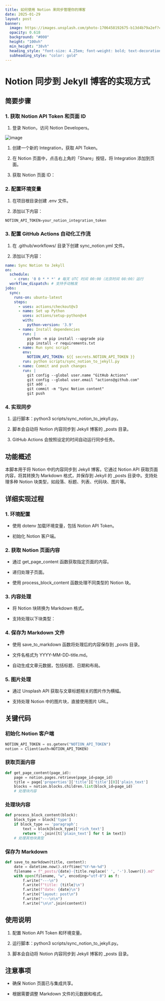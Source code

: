 ```yaml
---
title: 如何使用 Notion 来同步管理你的博客
date: 2025-01-29
layout: post
banner:
  image: https://images.unsplash.com/photo-1706458192675-b13d4b79a2ef?crop=entropy&cs=tinysrgb&fit=max&fm=jpg&ixid=M3w2OTIwMzJ8MHwxfHJhbmRvbXx8fHx8fHx8fDE3MzgxMjQ1MDZ8&ixlib=rb-4.0.3&q=80&w=1080
  opacity: 0.618
  background: "#000"
  height: "100vh"
  min_height: "38vh"
  heading_style: "font-size: 4.25em; font-weight: bold; text-decoration: underline"
  subheading_style: "color: gold"
---
```


# Notion 同步到 Jekyll 博客的实现方式

## 简要步骤

### 1. 获取 Notion API Token 和页面 ID

1. 登录 Notion，访问 Notion Developers。

![image](https://prod-files-secure.s3.us-west-2.amazonaws.com/a7a0cc5a-89b9-4cda-8686-1fba0ca52f40/d19c1afe-dea5-4312-9333-786b0ba83054/image.png?X-Amz-Algorithm=AWS4-HMAC-SHA256&X-Amz-Content-Sha256=UNSIGNED-PAYLOAD&X-Amz-Credential=ASIAZI2LB466RJA7YRH2%2F20250129%2Fus-west-2%2Fs3%2Faws4_request&X-Amz-Date=20250129T042146Z&X-Amz-Expires=3600&X-Amz-Security-Token=IQoJb3JpZ2luX2VjEHwaCXVzLXdlc3QtMiJHMEUCIG9q1krR0yaVkU7H71V0gQo8LLuBFz3VsFD3dUg9ezXOAiEA4yR7OkNCmcXUE2dG%2F0Cl2EuAkptjsiPTZyvqjbp8pLsqiAQIhP%2F%2F%2F%2F%2F%2F%2F%2F%2F%2FARAAGgw2Mzc0MjMxODM4MDUiDFUQ4UMsn8BZC5yL%2BircA2BRST4dQmAs%2BErw7xmJjiFYdQzAo8UaNtcZmoTPf9x0CZEyxvUWWoQVcGQj099EE2EXfFzliY%2F8Aun0vuBzaiN55metnDBoufRIpOTo%2FzJtUUZho0io%2F2mXtdqGZzjAUCLsGUhTLFtFyDmrRnmTck1n41ExNilGjPPUFykqwEqrR9oALFQ%2FIWI1AGTr5SWbybhYmRC4Xg11WxJLPhnjEn2MZi2TYBX5TJapEQTPPWNsieABLejCX2B9pQrMvCcm4WdYtcjYtZ8fymUALSSH%2By9fLXbNxrnGwzC9pAkyIjwvfoYe0EZWR6PDKg%2FljiPcCEB%2FuRjTOqUpmXePyNpVV%2FtWA3TnFHIgUck2ycxS9sVLtgLeZpHObFR53Zgvya8xbbH%2BKQV1qDSopURhlOHwTKV7OQJBxUf4YDhVrb3R4YkUCISrU5vKhBG57srVXPLtQOtLVQxT4TAQJtNaY0DqWL69y%2B9snzEXSjghmOI231CRENTRFWzs0W4Cz6k4yVpLkAH8vW85MRYQpH9hsJ%2Fhtv1SYKxW12YeE73YMKZG6pDBSTce7gE1e0unQfeOfp0bckeK8sdMbJA8U5A3zsAEcmU2MB1ao8Pli4QrRAXTlvRjCUh2nhP0BiHfqKEBMOm85rwGOqUBrhfFR4E5BCidxKA%2BCfrfegaqBnrq6W4ZgFZFJ%2BPWC0fVNH0E5PnYeqSjU5RxTEf4t%2B18A7gSkie6K%2Bdq2bW0S5ufPHJCW5DTBzzKe7hCWAYwot%2F%2F8Ttk8GiuJ4U7eex92aLobx9lp6P1CNr8nNAVkSwOK4VyeX4zP3DiaF%2FVk1qTwD%2FsoEZVaT2ZFnGgsR93F30hDLZKxuXGGv3BUO0LVLKcuyns&X-Amz-Signature=3c09a5012d5b4189efa27bcf090550b331ecd4125dae2b719f3277b6755493f0&X-Amz-SignedHeaders=host&x-id=GetObject)

1. 创建一个新的 Integration，获取 API Token。

1. 在 Notion 页面中，点击右上角的「Share」按钮，将 Integration 添加到页面。

1. 获取 Notion 页面 ID：


### 2. 配置环境变量

1. 在项目根目录创建 .env 文件。

1. 添加以下内容：

```javascript
NOTION_API_TOKEN=your_notion_integration_token
```

### 3. 配置 GitHub Actions 自动化工作流

1. 在 .github/workflows/ 目录下创建 sync_notion.yml 文件。

1. 添加以下内容：

```yaml
name: Sync Notion to Jekyll
on:
  schedule:
    - cron: '0 0 * * *' # 每天 UTC 时间 00:00（北京时间 08:00）运行
  workflow_dispatch: # 支持手动触发
jobs:
  sync:
    runs-on: ubuntu-latest
    steps:
      - uses: actions/checkout@v3
      - name: Set up Python
        uses: actions/setup-python@v4
        with:
          python-version: '3.9'
      - name: Install dependencies
        run: |
          python -m pip install --upgrade pip
          pip install -r requirements.txt
      - name: Run sync script
        env:
          NOTION_API_TOKEN: ${{ secrets.NOTION_API_TOKEN }}
        run: python scripts/sync_notion_to_jekyll.py
      - name: Commit and push changes
        run: |
          git config --global user.name "GitHub Actions"
          git config --global user.email "actions@github.com"
          git add .
          git commit -m "Sync Notion content"
          git push
```

### 4. 实现同步

1. 运行脚本：python3 scripts/sync_notion_to_jekyll.py。

1. 脚本会自动将 Notion 内容同步到 Jekyll 博客的 _posts 目录。

1. GitHub Actions 会按照设定的时间自动运行同步任务。

## 功能概述

本脚本用于将 Notion 中的内容同步到 Jekyll 博客。它通过 Notion API 获取页面内容，将其转换为 Markdown 格式，并保存到 Jekyll 的 _posts 目录中。支持处理多种 Notion 块类型，如段落、标题、列表、代码块、图片等。

## 详细实现过程

### 1. 环境配置

- 使用 dotenv 加载环境变量，包括 Notion API Token。

- 初始化 Notion 客户端。

### 2. 获取 Notion 页面内容

- 通过 get_page_content 函数获取指定页面的内容。

- 递归处理子页面。

- 使用 process_block_content 函数处理不同类型的 Notion 块。

### 3. 内容处理

- 将 Notion 块转换为 Markdown 格式。

- 支持处理以下块类型：


### 4. 保存为 Markdown 文件

- 使用 save_to_markdown 函数将处理后的内容保存到 _posts 目录。

- 文件名格式为 YYYY-MM-DD-title.md。

- 自动生成文章元数据，包括标题、日期和布局。

### 5. 图片处理

- 通过 Unsplash API 获取与文章标题相关的图片作为横幅。

- 支持处理 Notion 中的图片块，直接使用图片 URL。

## 关键代码

### 初始化 Notion 客户端

```python
NOTION_API_TOKEN = os.getenv("NOTION_API_TOKEN")
notion = Client(auth=NOTION_API_TOKEN)
```

### 获取页面内容

```python
def get_page_content(page_id):
    page = notion.pages.retrieve(page_id=page_id)
    title = page['properties']['title']['title'][0]['plain_text']
    blocks = notion.blocks.children.list(block_id=page_id)
    # 处理块内容
```

### 处理块内容

```python
def process_block_content(block):
    block_type = block['type']
    if block_type == 'paragraph':
        text = block[block_type]['rich_text']
        return ''.join([t['plain_text'] for t in text])
    # 处理其他块类型
```

### 保存为 Markdown

```python
def save_to_markdown(title, content):
    date = datetime.now().strftime("%Y-%m-%d")
    filename = f"_posts/{date}-{title.replace(' ', '-').lower()}.md"
    with open(filename, "w", encoding="utf-8") as f:
        f.write("---\n")
        f.write(f"title: {title}\n")
        f.write(f"date: {date}\n")
        f.write("layout: post\n")
        f.write("---\n\n")
        f.write("\n\n".join(content))
```

## 使用说明

1. 配置 Notion API Token 和环境变量。

1. 运行脚本：python3 scripts/sync_notion_to_jekyll.py。

1. 脚本会自动将 Notion 内容同步到 Jekyll 博客的 _posts 目录。

## 注意事项

- 确保 Notion 页面已与集成共享。

- 根据需要调整 Markdown 文件的元数据和格式。